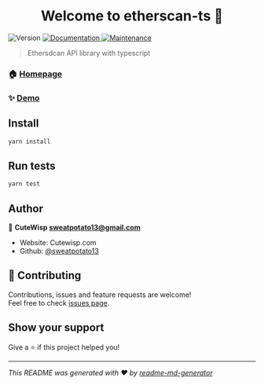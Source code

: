 <h1 align="center">Welcome to etherscan-ts 👋</h1>
<p>
  <img alt="Version" src="https://img.shields.io/badge/version-0.0.1-blue.svg?cacheSeconds=2592000" />
  <a href="https://github.com/sweatpotato13/etherscan-ts" target="_blank">
    <img alt="Documentation" src="https://img.shields.io/badge/documentation-yes-brightgreen.svg" />
  </a>
  <a href="https://github.com/???/graphs/commit-activity" target="_blank">
    <img alt="Maintenance" src="https://img.shields.io/badge/Maintained%3F-yes-green.svg" />
  </a>
</p>

> Ethersdcan API library with typescript

### 🏠 [Homepage](https://github.com/sweatpotato13/etherscan-ts)

### ✨ [Demo](https://github.com/sweatpotato13/etherscan-ts)

## Install

```sh
yarn install
```

## Run tests

```sh
yarn test
```

## Author

👤 **CuteWisp <sweatpotato13@gmail.com>**

* Website: Cutewisp.com
* Github: [@sweatpotato13](https://github.com/sweatpotato13)

## 🤝 Contributing

Contributions, issues and feature requests are welcome!<br />Feel free to check [issues page](https://github.com/sweatpotato13/etherscan-ts/issues). 

## Show your support

Give a ⭐️ if this project helped you!

***
_This README was generated with ❤️ by [readme-md-generator](https://github.com/kefranabg/readme-md-generator)_